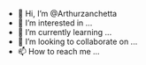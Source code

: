 - 👋 Hi, I’m @Arthurzanchetta
- 👀 I’m interested in ...
- 🌱 I’m currently learning ...
- 💞️ I’m looking to collaborate on ...
- 📫 How to reach me ...

<!---
Arthurzanchetta/Arthurzanchetta is a ✨ special ✨ repository because its `README.md` (this file) appears on your GitHub profile.
You can click the Preview link to take a look at your changes.
--->
